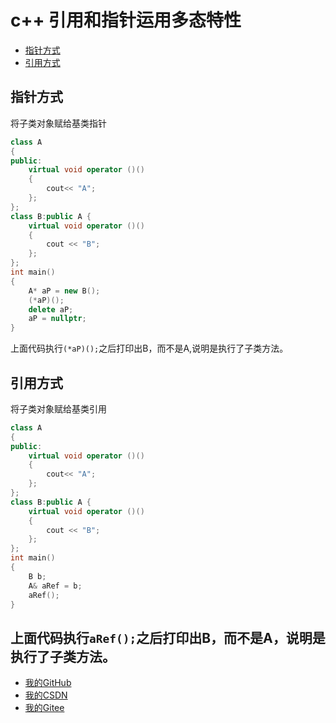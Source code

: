 # c++ 引用和指针运用多态特性
- [指针方式](#指针方式)
- [引用方式](#引用方式)
## 指针方式
将子类对象赋给基类指针
```c++
class A
{
public:
	virtual void operator ()()
	{
		cout<< "A";
	};
};
class B:public A {
	virtual void operator ()()
	{
		cout << "B";
	};
};
int main()
{
    A* aP = new B();
	(*aP)();
	delete aP;
	aP = nullptr;
}
```
上面代码执行<code>(*aP)();</code>之后打印出B，而不是A,说明是执行了子类方法。
## 引用方式
将子类对象赋给基类引用
```c++
class A
{
public:
	virtual void operator ()()
	{
		cout<< "A";
	};
};
class B:public A {
	virtual void operator ()()
	{
		cout << "B";
	};
};
int main()
{
    B b;
	A& aRef = b;
	aRef();
}
```
上面代码执行<code>aRef();</code>之后打印出B，而不是A，说明是执行了子类方法。
-----------
- [我的GitHub](https://github.com/shuhaiwen "https://github.com/shuhaiwen") 
- [我的CSDN](https://blog.csdn.net/u014140383 "https://blog.csdn.net/u014140383")
- [我的Gitee](https://gitee.com/shuhaiwen "https://gitee.com/shuhaiwen")